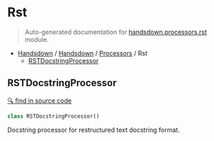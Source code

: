 # Rst

> Auto-generated documentation for [handsdown.processors.rst](../../../handsdown/processors/rst.py) module.

- [Handsdown](../../README.md#handsdown) / [Handsdown](#handsdown) / [Processors](#processors) / Rst
  - [RSTDocstringProcessor](#rstdocstringprocessor)

## RSTDocstringProcessor

[🔍 find in source code](../../../handsdown/processors/rst.py#l6)

```python
class RSTDocstringProcessor()
```

Docstring processor for restructured text docstring format.
